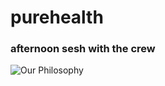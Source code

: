 # purehealth

### afternoon sesh with the crew

![Our Philosophy](./static/output.gif "afternoon sesh /w the crew")
